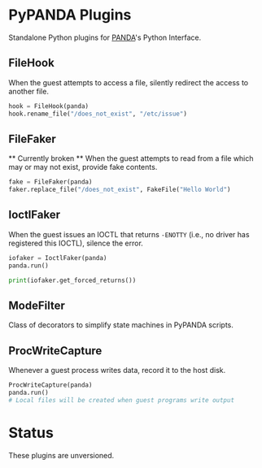 PyPANDA Plugins
====
Standalone Python plugins for [PANDA](https://github.com/panda-re/panda)'s Python Interface.


## FileHook
When the guest attempts to access a file, silently redirect the access to another file.

```py
hook = FileHook(panda)
hook.rename_file("/does_not_exist", "/etc/issue")
```

## FileFaker
** Currently broken **
When the guest attempts to read from a file which may or may not exist, provide fake contents.
```py
fake = FileFaker(panda)
faker.replace_file("/does_not_exist", FakeFile("Hello World")
```

## IoctlFaker
When the guest issues an IOCTL that returns `-ENOTTY` (i.e., no driver has registered this IOCTL), silence the error.

```py
iofaker = IoctlFaker(panda)
panda.run()

print(iofaker.get_forced_returns())
```

## ModeFilter
Class of decorators to simplify state machines in PyPANDA scripts.

## ProcWriteCapture
Whenever a guest process writes data, record it to the host disk.

```py
ProcWriteCapture(panda)
panda.run()
# Local files will be created when guest programs write output
```

Status
====
These plugins are unversioned.
